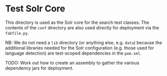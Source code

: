 # Test Solr Core

This directory is used as the Solr core for the search test classes. The contents of the `conf` directory
are also used directly for deployment via the `fabfile.py`.

NB: We do not need a `lib` directory (or anything else, e.g. `data`) because the additional libraries needed
for the Solr configuration (e.g. those used for language detection) are test-scoped dependencies in the `pom.xml`.

TODO: Work out how to create an assembly to gather the various dependency jars for deployment.
